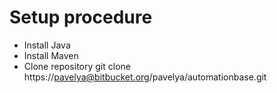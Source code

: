   
# Setup procedure
- Install Java
- Install Maven
- Clone repository git clone https://pavelya@bitbucket.org/pavelya/automationbase.git
